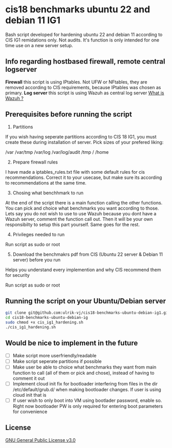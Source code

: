 # cis18 benchmarks ubuntu 22 and debian 11 IG1

Bash script developed for hardening ubuntu 22 and debian 11 according to CIS IG1 remidations only. Not audits.
It's function is only intended for one time use on a new server setup.


## Info regarding hostbased firewall, remote central logserver

**Firewall** this script is using IPtables. Not UFW or NFtables, they are removed according to CIS requirements, because IPtables was chosen as primary.
**Log server** this script is using Wazuh as central log server [What is Wazuh ?](https://documentation.wazuh.com/current/getting-started/architecture.html)

## Prerequisites before running the script

1. Partitions

If you wish having seperate partitions according to CIS 18 IG1, you must create these during installation of server. Pick sizes of your prefered liking:

/var
/var/tmp
/var/log
/var/log/audit
/tmp
/
/home

2. Prepare firewall rules

I have made a iptables_rules.txt file with some default rules for cis recommendations. Correct it to your usecase, but make sure its according to recommendations at the same time.

3. Chosing what benchhmark to run 

At the end of the script there is a main function calling the other functions. You can pick and choice what benchmarks you want according to those. Lets say you do not wish to use to use Wazuh because you dont have a Wazuh server, comment the function call out. Then it will be your own responsibilty to setup this part yourself. Same goes for the rest.

4. Privileges needed to run

Run script as sudo or root

5. Download the benchmakrs pdf from CIS (Ubuntu 22 server & Debian 11 server) before you run

Helps you understand every implemention and why CIS recommend them for security

Run script as sudo or root

## Running the script on your Ubuntu/Debian server

```bash
git clone git@github.com:ulrik-vj/cis18-benchmarks-ubuntu-debian-ig1.git
cd cis18-benchmarks-ubuntu-debian-ig
sudo chmod +x cis_ig1_hardening.sh
./cis_ig1_hardening.sh
```

## Would be nice to implement in the future
- [ ] Make script more userfriendly/readable
- [ ] Make script seperate partitions if possible
- [ ] Make user be able to choice what benchmarks they want from main function to call (all of them or pick and chose), instead of having to comment it out
- [ ] Implement cloud init fix for bootloader interfering from files in the dir /etc/default/grub.d/ when making bootloader changes. If user is using cloud init that is
- [ ] If user wish to only boot into VM using bootlader password, enable so. Right now bootloader PW is only required for entering boot parameters for convenience

## License

[GNU General Public License v3.0](LICENSE)

